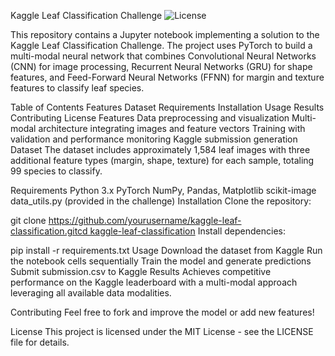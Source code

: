Kaggle Leaf Classification Challenge
<img alt="License" src="https://img.shields.io/badge/license-MIT-blue.svg">

This repository contains a Jupyter notebook implementing a solution to the Kaggle Leaf Classification Challenge. The project uses PyTorch to build a multi-modal neural network that combines Convolutional Neural Networks (CNN) for image processing, Recurrent Neural Networks (GRU) for shape features, and Feed-Forward Neural Networks (FFNN) for margin and texture features to classify leaf species.

Table of Contents
Features
Dataset
Requirements
Installation
Usage
Results
Contributing
License
Features
Data preprocessing and visualization
Multi-modal architecture integrating images and feature vectors
Training with validation and performance monitoring
Kaggle submission generation
Dataset
The dataset includes approximately 1,584 leaf images with three additional feature types (margin, shape, texture) for each sample, totaling 99 species to classify.

Requirements
Python 3.x
PyTorch
NumPy, Pandas, Matplotlib
scikit-image
data_utils.py (provided in the challenge)
Installation
Clone the repository:


git clone https://github.com/yourusername/kaggle-leaf-classification.gitcd kaggle-leaf-classification
Install dependencies:


pip install -r requirements.txt
Usage
Download the dataset from Kaggle
Run the notebook cells sequentially
Train the model and generate predictions
Submit submission.csv to Kaggle
Results
Achieves competitive performance on the Kaggle leaderboard with a multi-modal approach leveraging all available data modalities.

Contributing
Feel free to fork and improve the model or add new features!

License
This project is licensed under the MIT License - see the LICENSE file for details.

